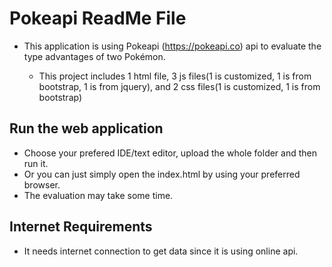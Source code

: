 # Pokeapi ReadMe File

- This application is using Pokeapi (https://pokeapi.co) api to evaluate the type advantages of two Pokémon.

  - This project includes 1 html file,  3 js files(1 is customized, 1 is from bootstrap, 1 is from jquery), and 2 css files(1 is customized, 1 is from bootstrap)


## Run the web application

- Choose your prefered IDE/text editor, upload the whole folder and then run it.
- Or you can just simply open the index.html by using your preferred browser.
- The evaluation may take some time.

## Internet Requirements

- It needs internet connection to get data since it is using online api.
